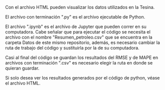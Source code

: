 Con el archivo HTML pueden visualizar los datos utilizados en la Tesina.

El archivo con terminación ".py" es el archivo ejecutable de Python.

El archivo ".ipynb" es el archivo de Jupyter que pueden correr en su computadora. Cabe señalar que para ejecutar el código se necesita el archivo con el nombre "Resumen_petroleo.csv" que se encuentra en la carpeta Datos de este mismo repositorio, además, es necesario cambiar la ruta de trabajo del código y sustituirla por la de su computadora.

Casi al final del código se guardan los resultados del RMSE y de MAPE en archivos con terminación ".csv" es necesario elegir la ruta en donde se quieran guardar.

Si solo desea ver los resultados generados por el código de python, véase el archivo HTML.
